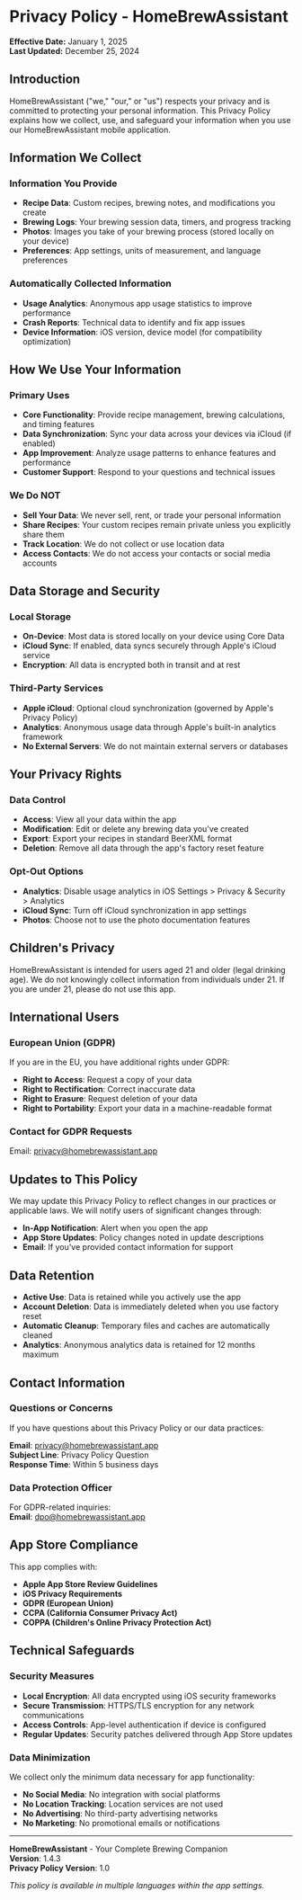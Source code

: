 # Privacy Policy - HomeBrewAssistant

**Effective Date:** January 1, 2025  
**Last Updated:** December 25, 2024

## Introduction

HomeBrewAssistant ("we," "our," or "us") respects your privacy and is committed to protecting your personal information. This Privacy Policy explains how we collect, use, and safeguard your information when you use our HomeBrewAssistant mobile application.

## Information We Collect

### Information You Provide
- **Recipe Data**: Custom recipes, brewing notes, and modifications you create
- **Brewing Logs**: Your brewing session data, timers, and progress tracking
- **Photos**: Images you take of your brewing process (stored locally on your device)
- **Preferences**: App settings, units of measurement, and language preferences

### Automatically Collected Information
- **Usage Analytics**: Anonymous app usage statistics to improve performance
- **Crash Reports**: Technical data to identify and fix app issues
- **Device Information**: iOS version, device model (for compatibility optimization)

## How We Use Your Information

### Primary Uses
- **Core Functionality**: Provide recipe management, brewing calculations, and timing features
- **Data Synchronization**: Sync your data across your devices via iCloud (if enabled)
- **App Improvement**: Analyze usage patterns to enhance features and performance
- **Customer Support**: Respond to your questions and technical issues

### We Do NOT
- **Sell Your Data**: We never sell, rent, or trade your personal information
- **Share Recipes**: Your custom recipes remain private unless you explicitly share them
- **Track Location**: We do not collect or use location data
- **Access Contacts**: We do not access your contacts or social media accounts

## Data Storage and Security

### Local Storage
- **On-Device**: Most data is stored locally on your device using Core Data
- **iCloud Sync**: If enabled, data syncs securely through Apple's iCloud service
- **Encryption**: All data is encrypted both in transit and at rest

### Third-Party Services
- **Apple iCloud**: Optional cloud synchronization (governed by Apple's Privacy Policy)
- **Analytics**: Anonymous usage data through Apple's built-in analytics framework
- **No External Servers**: We do not maintain external servers or databases

## Your Privacy Rights

### Data Control
- **Access**: View all your data within the app
- **Modification**: Edit or delete any brewing data you've created
- **Export**: Export your recipes in standard BeerXML format
- **Deletion**: Remove all data through the app's factory reset feature

### Opt-Out Options
- **Analytics**: Disable usage analytics in iOS Settings > Privacy & Security > Analytics
- **iCloud Sync**: Turn off iCloud synchronization in app settings
- **Photos**: Choose not to use the photo documentation features

## Children's Privacy

HomeBrewAssistant is intended for users aged 21 and older (legal drinking age). We do not knowingly collect information from individuals under 21. If you are under 21, please do not use this app.

## International Users

### European Union (GDPR)
If you are in the EU, you have additional rights under GDPR:
- **Right to Access**: Request a copy of your data
- **Right to Rectification**: Correct inaccurate data
- **Right to Erasure**: Request deletion of your data
- **Right to Portability**: Export your data in a machine-readable format

### Contact for GDPR Requests
Email: privacy@homebrewassistant.app

## Updates to This Policy

We may update this Privacy Policy to reflect changes in our practices or applicable laws. We will notify users of significant changes through:
- **In-App Notification**: Alert when you open the app
- **App Store Updates**: Policy changes noted in update descriptions
- **Email**: If you've provided contact information for support

## Data Retention

- **Active Use**: Data is retained while you actively use the app
- **Account Deletion**: Data is immediately deleted when you use factory reset
- **Automatic Cleanup**: Temporary files and caches are automatically cleaned
- **Analytics**: Anonymous analytics data is retained for 12 months maximum

## Contact Information

### Questions or Concerns
If you have questions about this Privacy Policy or our data practices:

**Email**: privacy@homebrewassistant.app  
**Subject Line**: Privacy Policy Question  
**Response Time**: Within 5 business days

### Data Protection Officer
For GDPR-related inquiries:  
**Email**: dpo@homebrewassistant.app

## App Store Compliance

This app complies with:
- **Apple App Store Review Guidelines**
- **iOS Privacy Requirements**
- **GDPR (European Union)**
- **CCPA (California Consumer Privacy Act)**
- **COPPA (Children's Online Privacy Protection Act)**

## Technical Safeguards

### Security Measures
- **Local Encryption**: All data encrypted using iOS security frameworks
- **Secure Transmission**: HTTPS/TLS encryption for any network communications
- **Access Controls**: App-level authentication if device is configured
- **Regular Updates**: Security patches delivered through App Store updates

### Data Minimization
We collect only the minimum data necessary for app functionality:
- **No Social Media**: No integration with social platforms
- **No Location Tracking**: Location services are not used
- **No Advertising**: No third-party advertising networks
- **No Marketing**: No promotional emails or notifications

---

**HomeBrewAssistant** - Your Complete Brewing Companion  
**Version**: 1.4.3  
**Privacy Policy Version**: 1.0  

*This policy is available in multiple languages within the app settings.* 